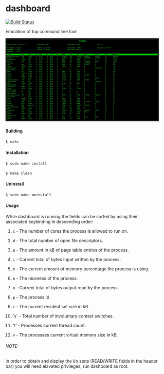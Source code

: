 dashboard
=========

[![Build Status](https://travis-ci.org/tijko/dashboard.svg?branch=master)](https://travis-ci.org/tijko/dashboard)

Emulation of top command line tool

![ScreenShot](/screenshots/dashboard.jpg)

#### Building

    $ make

#### Installation

    $ sudo make install

    $ make clean

#### Uninstall

    $ sudo make uninstall

#### Usage

While dashboard is running the fields can be sorted by using their associated 
keybinding in descending order:

1.  `c` - The number of cores the process is allowed to run on.

2.  `d` - The total number of open file descriptors.

3.  `e` - The amount in kB of page table entries of the process.

4.  `i` - Current total of bytes input written by the process.

5.  `m` - The current amount of memory percentage the process is using.

6.  `n` - The niceness of the process.

7.  `o` - Current total of bytes output read by the process.

8.  `p` - The process id.

9.  `r` - The current resident set size in kB.

10. 's' - Total number of involuntary context switches.

11. 't' - Processes current thread count.

12. `v` - The processes current virtual memory size in kB. 



###### NOTE:  

In order to obtain and display the i/o stats (READ/WRITE fields in the header 
bar) you will need elavated privileges, run dashboard as root.
